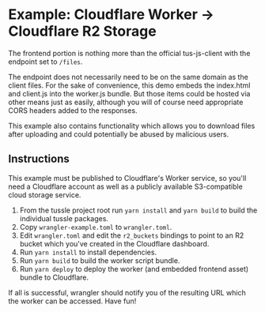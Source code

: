 Example: Cloudflare Worker -> Cloudflare R2 Storage
===

The frontend portion is nothing more than the official tus-js-client with the
endpoint set to `/files`.

The endpoint does not necessarily need to be on the same domain as the client
files. For the sake of convenience, this demo embeds the index.html and
client.js into the worker.js bundle. But those items could be hosted via other
means just as easily, although you will of course need appropriate CORS
headers added to the responses.

This example also contains functionality which allows you to download files
after uploading and could potentially be abused by malicious users.

Instructions
---
This example must be published to Cloudflare's Worker service, so you'll need
a Cloudflare account as well as a publicly available S3-compatible cloud
storage service.

1. From the tussle project root run `yarn install` and `yarn build` to build the individual tussle packages.
2. Copy `wrangler-example.toml` to `wrangler.toml`.
3. Edit `wrangler.toml` and edit the `r2_buckets` bindings to point to an R2 bucket which you've created in the Cloudflare dashboard.
4. Run `yarn install` to install dependencies.
5. Run `yarn build` to build the worker script bundle.
6. Run `yarn deploy` to deploy the worker (and embedded frontend asset) bundle to Cloudflare.

If all is successful, wrangler should notify you of the resulting URL which the worker can be accessed. Have fun!
